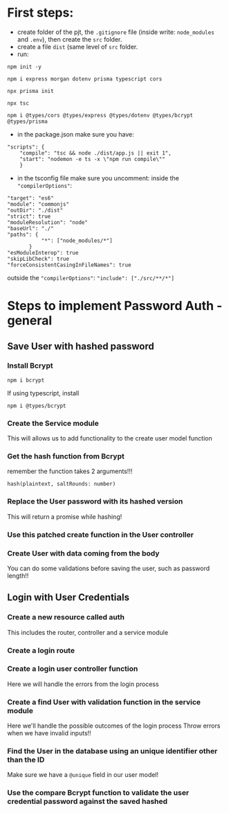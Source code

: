  <!-- // "scripts": {
  //   "test": "echo \"Error: no test specified\" && exit 1"
  // }, -->
  
# First steps:
- create folder of the pjt, the `.gitignore` file (inside write: `node_modules` and `.env`), then create the `src` folder.
- create a file `dist` (same level of `src` folder.
- run:

```
npm init -y

npm i express morgan dotenv prisma typescript cors

npx prisma init

npx tsc 

npm i @types/cors @types/express @types/dotenv @types/bcrypt @types/prisma
```

- in the package.json make sure you have:
```
"scripts": {
	"compile": "tsc && node ./dist/app.js || exit 1",
	"start": "nodemon -e ts -x \"npm run compile\""
	}
 ```
 - in the tsconfig file make sure you uncomment: inside the `"compilerOptions"`: 
 ```
"target": "es6"
"module": "commonjs"
"outDir": "./dist"
"strict": true
"moduleResolution": "node"
"baseUrl": "./"
"paths": {
			"*": ["node_modules/*"]
		}
"esModuleInterop": true
"skipLibCheck": true
"forceConsistentCasingInFileNames": true
```
outside the `"compilerOptions"`:
`"include": ["./src/**/*"]`


# Steps to implement Password Auth - general

## Save User with hashed password

### Install Bcrypt

`npm i bcrypt`

If using typescript, install

`npm i @types/bcrypt`

### Create the Service module

This will allows us to add functionality to the create user model function

### Get the hash function from Bcrypt

remember the function takes 2 arguments!!!

`hash(plaintext, saltRounds: number)`

### Replace the User password with its hashed version

This will return a promise while hashing!

### Use this patched **create** function in the User controller

### Create User with data coming from the body

You can do some validations before saving the user, such as password length!!

## Login with User Credentials

### Create a new resource called **auth**

This includes the router, controller and a service module

### Create a login route

### Create a login user controller function

Here we will handle the errors from the login process

### Create a find User with validation function in the service module

Here we'll handle the possible outcomes of the login process
Throw errors when we have invalid inputs!!

### Find the User in the database using an unique identifier other than the ID

Make sure we have a `@unique` field in our user model!

### Use the compare Bcrypt function to validate the user credential password against the saved hashed

